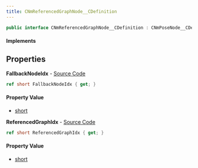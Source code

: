 ```yaml
---
title: CNmReferencedGraphNode__CDefinition
---
```


```csharp
public interface CNmReferencedGraphNode__CDefinition : CNmPoseNode__CDefinition, CNmGraphNode__CDefinition, ISchemaClass<CNmGraphNode__CDefinition>, ISchemaClass<CNmPoseNode__CDefinition>, ISchemaClass<CNmReferencedGraphNode__CDefinition>, ISchemaField, ISchemaClass, INativeHandle
```

#### Implements

## Properties

**FallbackNodeIdx** - [Source Code](https://github.com/swiftly-solution/swiftlys2/blob/main/managed/src/SwiftlyS2.Generated/Schemas/Interfaces/CNmReferencedGraphNode__CDefinition.cs#L18)

```csharp
ref short FallbackNodeIdx { get; }
```

#### Property Value

- [short](https://learn.microsoft.com/dotnet/api/system.int16)

**ReferencedGraphIdx** - [Source Code](https://github.com/swiftly-solution/swiftlys2/blob/main/managed/src/SwiftlyS2.Generated/Schemas/Interfaces/CNmReferencedGraphNode__CDefinition.cs#L16)

```csharp
ref short ReferencedGraphIdx { get; }
```

#### Property Value

- [short](https://learn.microsoft.com/dotnet/api/system.int16)

